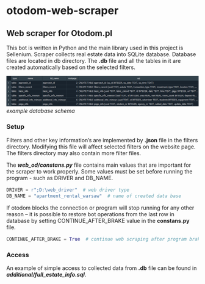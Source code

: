 # otodom-web-scraper
## Web scraper for Otodom.pl
This bot is written in Python and the main library used in this project is Sellenium. Scraper collects real estate data into SQLite database. Database files are located in db directory. The **.db** file and all the tables in it are created automatically based on the selected filters.

![alt text](additional/img/sql_schema01.png?raw=true)
*example database schema*

### Setup
Filters and other key information’s are implemented by **.json** file in the filters directory. Modifying this file will affect selected filters on the website page. The filters directory may also contain more filter files.

The ***web_od/constans.py*** file contains main values that are important for the scraper to work properly. Some values must be set before running the program - such as DRIVER and DB_NAME.
```Python
DRIVER = r";D:\web_driver"  # web driver type
DB_NAME = "apartment_rental_warsaw"  # name of created data base
```
If otodom blocks the connection or program will stop running for any other reason – it is possible to restore bot operations from the last row in database by setting CONTINUE_AFTER_BRAKE value in the **constans.py** file.
```Python
CONTINUE_AFTER_BRAKE = True  # continue web scraping after program brake
```

### Access
An example of simple access to collected data from **.db** file can be found in ***additional/full_estate_info.sql***.
